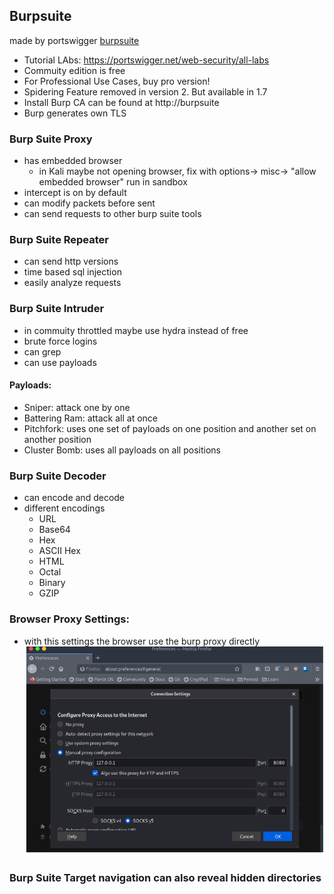 ## Burpsuite
made by portswigger [burpsuite](https://portswigger.net/burp)
- Tutorial LAbs: https://portswigger.net/web-security/all-labs
- Commuity edition is free
- For Professional Use Cases, buy pro version!
- Spidering Feature removed in version 2. But available in 1.7
- Install Burp CA can be found at http://burpsuite
- Burp generates own TLS

### Burp Suite Proxy
- has embedded browser
  - in Kali maybe not opening browser, fix with options-> misc-> "allow embedded browser" run in sandbox
- intercept is on by default
- can modify packets before sent
- can send requests to other burp suite tools

### Burp Suite Repeater
- can send http versions
- time based sql injection
- easily analyze requests

### Burp Suite Intruder
- in commuity throttled maybe use hydra instead of free
- brute force logins
- can grep
- can use payloads
#### Payloads:
- Sniper: attack one by one
- Battering Ram: attack all at once
- Pitchfork: uses one set of payloads on one position and another set on another position
- Cluster Bomb: uses all payloads on all positions

### Burp Suite Decoder
- can encode and decode
- different encodings
    - URL
    - Base64
    - Hex
    - ASCII Hex
    - HTML
    - Octal
    - Binary
    - GZIP

### Browser Proxy Settings:
- with this settings the browser use the burp proxy directly
![img.png](../img/img.png)


### Burp Suite Target navigation can also reveal hidden directories
